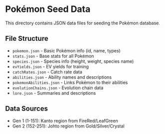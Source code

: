 # Pokémon Seed Data

This directory contains JSON data files for seeding the Pokémon database.

## File Structure

- `pokemon.json` - Basic Pokémon info (id, name, types)
- `stats.json` - Base stats for all Pokémon
- `species.json` - Species info (height, weight, species name)
- `evYields.json` - EV yields for training
- `catchRates.json` - Catch rate data
- `abilities.json` - Ability names and descriptions
- `pokemonAbilities.json` - Links Pokémon to their abilities
- `evolutionChains.json` - Evolution chain data
- `lore.json` - Summaries and descriptions

## Data Sources

- Gen 1 (1-151): Kanto region from FireRed/LeafGreen
- Gen 2 (152-251): Johto region from Gold/Silver/Crystal
